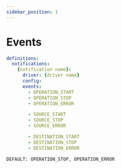 ```yaml
---
sidebar_position: 1
---
```


# Events

```yaml
definitions:
  notifications:
    {notification name}:
      driver: {driver name}
      config:
      events:
        - OPERATION_START
        - OPERATION_STOP
        - OPERATION_ERROR

        - SOURCE_START
        - SOURCE_STOP
        - SOURCE_ERROR

        - DESTINATION_START
        - DESTINATION_STOP
        - DESTINATION_ERROR
```


`DEFAULT: OPERATION_STOP, OPERATION_ERROR`
